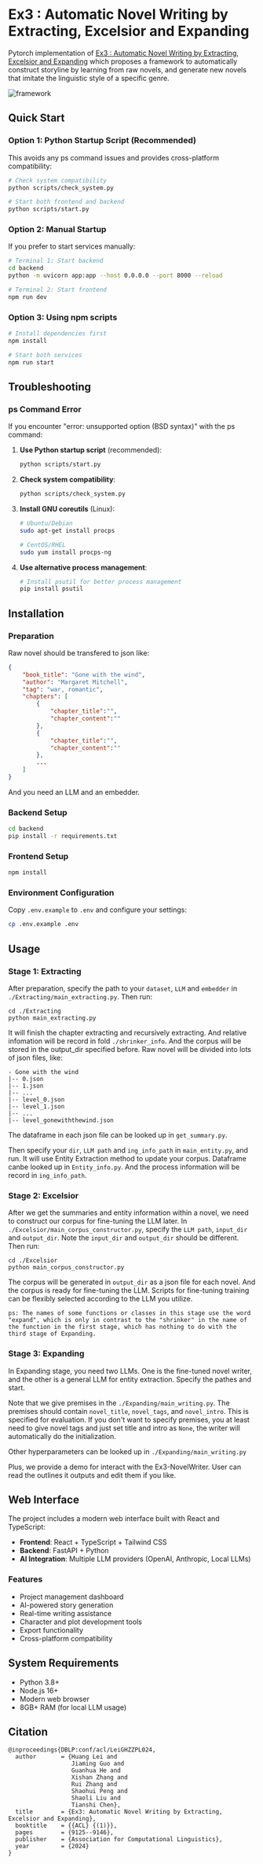 # Ex3 : Automatic Novel Writing by Extracting, Excelsior and Expanding

Pytorch implementation of [Ex3 : Automatic Novel Writing by Extracting, Excelsior and Expanding](https://arxiv.org/pdf/2408.08506) which proposes a framework to automatically construct storyline by learning from raw novels, and generate new novels that imitate the linguistic style of a specific genre.

![framework](imgs/framework-ex3.png)

## Quick Start

### Option 1: Python Startup Script (Recommended)
This avoids any ps command issues and provides cross-platform compatibility:

```bash
# Check system compatibility
python scripts/check_system.py

# Start both frontend and backend
python scripts/start.py
```

### Option 2: Manual Startup
If you prefer to start services manually:

```bash
# Terminal 1: Start backend
cd backend
python -m uvicorn app:app --host 0.0.0.0 --port 8000 --reload

# Terminal 2: Start frontend
npm run dev
```

### Option 3: Using npm scripts
```bash
# Install dependencies first
npm install

# Start both services
npm run start
```

## Troubleshooting

### ps Command Error
If you encounter "error: unsupported option (BSD syntax)" with the ps command:

1. **Use Python startup script** (recommended):
   ```bash
   python scripts/start.py
   ```

2. **Check system compatibility**:
   ```bash
   python scripts/check_system.py
   ```

3. **Install GNU coreutils** (Linux):
   ```bash
   # Ubuntu/Debian
   sudo apt-get install procps
   
   # CentOS/RHEL
   sudo yum install procps-ng
   ```

4. **Use alternative process management**:
   ```bash
   # Install psutil for better process management
   pip install psutil
   ```

## Installation

### Preparation
Raw novel should be transfered to json like:
```json
{
    "book_title": "Gone with the wind",
    "author": "Margaret Mitchell",
    "tag": "war, romantic",
    "chapters": [
        {
            "chapter_title":"",
            "chapter_content":""
        },
        {
            "chapter_title":"",
            "chapter_content":""
        },
        ...
    ]
}
```
And you need an LLM and an embedder.

### Backend Setup
```bash
cd backend
pip install -r requirements.txt
```

### Frontend Setup
```bash
npm install
```

### Environment Configuration
Copy `.env.example` to `.env` and configure your settings:
```bash
cp .env.example .env
```

## Usage

### Stage 1: Extracting
After preparation, specify the path to your `dataset`, `LLM` and `embedder` in ```./Extracting/main_extracting.py```. Then run:

```
cd ./Extracting
python main_extracting.py
``` 

It will finish the chapter extracting and recursively extracting. And relative infomation will be record in fold ```./shrinker_info```. And the corpus will be stored in the output_dir specified before. Raw novel will be divided into lots of json files, like:

```
- Gone with the wind
|-- 0.json
|-- 1.json
|-- ...
|-- level_0.json
|-- level_1.json
|-- ...
|-- level_gonewiththewind.json
```

The dataframe in each json file can be looked up in ```get_summary.py```.

Then specify your `dir`, `LLM path` and `ing_info_path` in ```main_entity.py```, and run. It will use Entity Extraction method to update your corpus. Dataframe canbe looked up in ```Entity_info.py```. And the process information will be record in `ing_info_path`.

### Stage 2: Excelsior
After we get the summaries and entity information within a novel, we need to construct our corpus for fine-tuning the LLM later. In `./Excelsior/main_corpus_constructor.py`, specify the `LLM path`, `input_dir` and `output_dir`. Note the `input_dir` and `output_dir` should be different. Then run:

```
cd ./Excelsior
python main_corpus_constructor.py 
```
The corpus will be generated in `output_dir` as a json file for each novel. And the corpus is ready for fine-tuning the LLM. Scripts for fine-tuning training can be flexibly selected according to the LLM you utilize.

```
ps: The names of some functions or classes in this stage use the word "expand", which is only in contrast to the "shrinker" in the name of the function in the first stage, which has nothing to do with the third stage of Expanding.
```

### Stage 3: Expanding
In Expanding stage, you need two LLMs. One is the fine-tuned novel writer, and the other is a general LLM for entity extraction. Specify the pathes and start.

Note that we give premises in the ```./Expanding/main_writing.py```. The premises should contain `novel_title`, `novel_tags`, and `novel_intro`. This is specified for evaluation. If you don't want to specify premises, you at least need to give novel tags and just set title and intro as `None`, the writer will automatically do the initialization.

Other hyperparameters can be looked up in ```./Expanding/main_writing.py```

Plus, we provide a demo for interact with the Ex3-NovelWriter. User can read the outlines it outputs and edit them if you like.

## Web Interface

The project includes a modern web interface built with React and TypeScript:

- **Frontend**: React + TypeScript + Tailwind CSS
- **Backend**: FastAPI + Python
- **AI Integration**: Multiple LLM providers (OpenAI, Anthropic, Local LLMs)

### Features
- Project management dashboard
- AI-powered story generation
- Real-time writing assistance
- Character and plot development tools
- Export functionality
- Cross-platform compatibility

## System Requirements

- Python 3.8+
- Node.js 16+
- Modern web browser
- 8GB+ RAM (for local LLM usage)

## Citation
```
@inproceedings{DBLP:conf/acl/LeiGHZZPL024,
  author       = {Huang Lei and
                  Jiaming Guo and
                  Guanhua He and
                  Xishan Zhang and
                  Rui Zhang and
                  Shaohui Peng and
                  Shaoli Liu and
                  Tianshi Chen},
  title        = {Ex3: Automatic Novel Writing by Extracting, Excelsior and Expanding},
  booktitle    = {{ACL} {(1)}},
  pages        = {9125--9146},
  publisher    = {Association for Computational Linguistics},
  year         = {2024}
}
```